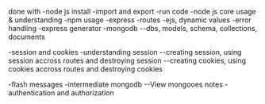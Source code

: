 done with 
-node js install
-import and export
-run code
-node js core usage & understanding
-npm usage
-express
-routes
-ejs, dynamic values
-error handling
-express generator
-mongodb
  --dbs, models, schema, collections, documents

-session and cookies
-understanding session
  --creating session, using session accross routes and destroying session
  --creating cookies, using cookies accross routes and destroying cookies

-flash messages
-intermediate mongodb
  --View mongooes notes
-authentication and authorization
